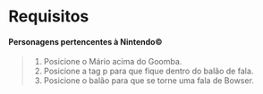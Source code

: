 # Requisitos

#### Personagens pertencentes à Nintendo©
>
>1. Posicione o Mário acima do Goomba.
>2. Posicione a tag p para que fique dentro do balão de fala.
>3. Posicione o balão para que se torne uma fala de Bowser.